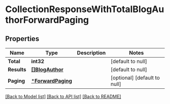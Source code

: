 # CollectionResponseWithTotalBlogAuthorForwardPaging

## Properties
Name | Type | Description | Notes
------------ | ------------- | ------------- | -------------
**Total** | **int32** |  | [default to null]
**Results** | [**[]BlogAuthor**](BlogAuthor.md) |  | [default to null]
**Paging** | [***ForwardPaging**](ForwardPaging.md) |  | [optional] [default to null]

[[Back to Model list]](../README.md#documentation-for-models) [[Back to API list]](../README.md#documentation-for-api-endpoints) [[Back to README]](../README.md)

